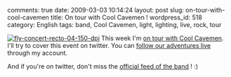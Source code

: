 comments: true
date: 2009-03-03 10:14:24
layout: post
slug: on-tour-with-cool-cavemen
title: On tour with Cool Cavemen !
wordpress_id: 518
category: English
tags: band, Cool Cavemen, light, lighting, live, rock, tour

[![fly-concert-recto-04-150-dpi](http://kevin.deldycke.com/wp-content/uploads/2009/03/fly-concert-recto-04-150-dpi-150x150.png)](http://kevin.deldycke.com/wp-content/uploads/2009/03/fly-concert-recto-04-150-dpi.png) This week I'm [on tour with Cool Cavemen](http://coolcavemen.com/2009/tournee-nationale/). I'll try to cover this event on twitter. You can [follow our adventures live](http://twitter.com/kdeldycke) through my account.

And if you're on twitter, don't miss the [official feed of the band](http://twitter.com/coolcavemen) ! :)
